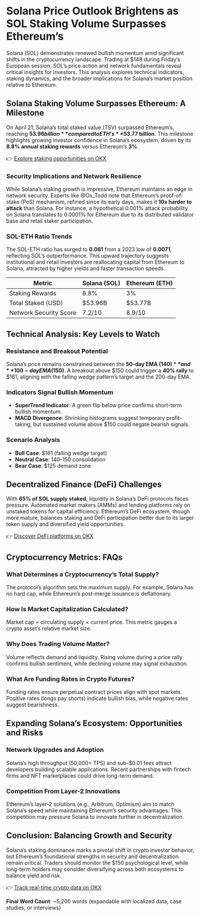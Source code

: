# Solana Price Outlook Brightens as SOL Staking Volume Surpasses Ethereum’s  

Solana (SOL) demonstrates renewed bullish momentum amid significant shifts in the cryptocurrency landscape. Trading at $148 during Friday’s European session, SOL’s price action and network fundamentals reveal critical insights for investors. This analysis explores technical indicators, staking dynamics, and the broader implications for Solana’s market position relative to Ethereum.  

## Solana Staking Volume Surpasses Ethereum: A Milestone  

On April 21, Solana’s total staked value (TSV) surpassed Ethereum’s, reaching **$53.96 billion** compared to ETH’s **$53.77 billion**. This milestone highlights growing investor confidence in Solana’s ecosystem, driven by its **8.8% annual staking rewards** versus Ethereum’s **3%**.  

👉 [Explore staking opportunities on OKX](https://bit.ly/okx-bonus)  

### Security Implications and Network Resilience  
While Solana’s staking growth is impressive, Ethereum maintains an edge in network security. Experts like @Ox_Todd note that Ethereum’s proof-of-stake (PoS) mechanism, refined since its early days, makes it **10x harder to attack** than Solana. For instance, a hypothetical 0.001% attack probability on Solana translates to 0.0001% for Ethereum due to its distributed validator base and retail staker participation.  

### SOL-ETH Ratio Trends  
The SOL-ETH ratio has surged to **0.081** from a 2023 low of **0.0071**, reflecting SOL’s outperformance. This upward trajectory suggests institutional and retail investors are reallocating capital from Ethereum to Solana, attracted by higher yields and faster transaction speeds.  

| Metric                | Solana (SOL) | Ethereum (ETH) |  
|-----------------------|--------------|----------------|  
| Staking Rewards       | 8.8%         | 3%             |  
| Total Staked (USD)    | $53.96B      | $53.77B        |  
| Network Security Score| 7.2/10       | 8.9/10         |  

## Technical Analysis: Key Levels to Watch  

### Resistance and Breakout Potential  
Solana’s price remains constrained between the **50-day EMA ($140)** and **100-day EMA ($150)**. A breakout above $150 could trigger a **40% rally** to $161, aligning with the falling wedge pattern’s target and the 200-day EMA.  

### Indicators Signal Bullish Momentum  
- **SuperTrend Indicator**: A green flip below price confirms short-term bullish momentum.  
- **MACD Divergence**: Shrinking histograms suggest temporary profit-taking, but sustained volume above $150 could negate bearish signals.  

### Scenario Analysis  
- **Bull Case**: $161 (falling wedge target)  
- **Neutral Case**: $140–$150 consolidation  
- **Bear Case**: $125 demand zone  

## Decentralized Finance (DeFi) Challenges  

With **65% of SOL supply staked**, liquidity in Solana’s DeFi protocols faces pressure. Automated market makers (AMMs) and lending platforms rely on unstaked tokens for capital efficiency. Ethereum’s DeFi ecosystem, though more mature, balances staking and DeFi participation better due to its larger token supply and diversified yield opportunities.  

👉 [Discover DeFi platforms on OKX](https://bit.ly/okx-bonus)  

## Cryptocurrency Metrics: FAQs  

### What Determines a Cryptocurrency’s Total Supply?  
The protocol’s algorithm sets the maximum supply. For example, Solana has no hard cap, while Ethereum’s post-merge issuance is deflationary.  

### How Is Market Capitalization Calculated?  
Market cap = circulating supply × current price. This metric gauges a crypto asset’s relative market size.  

### Why Does Trading Volume Matter?  
Volume reflects demand and liquidity. Rising volume during a price rally confirms bullish sentiment, while declining volume may signal exhaustion.  

### What Are Funding Rates in Crypto Futures?  
Funding rates ensure perpetual contract prices align with spot markets. Positive rates (longs pay shorts) indicate bullish bias, while negative rates suggest bearishness.  

## Expanding Solana’s Ecosystem: Opportunities and Risks  

### Network Upgrades and Adoption  
Solana’s high throughput (50,000+ TPS) and sub-$0.01 fees attract developers building scalable applications. Recent partnerships with fintech firms and NFT marketplaces could drive long-term demand.  

### Competition From Layer-2 Innovations  
Ethereum’s layer-2 solutions (e.g., Arbitrum, Optimism) aim to match Solana’s speed while maintaining Ethereum’s security advantages. This competition may pressure Solana to innovate further in decentralization.  

## Conclusion: Balancing Growth and Security  

Solana’s staking dominance marks a pivotal shift in crypto investor behavior, but Ethereum’s foundational strengths in security and decentralization remain critical. Traders should monitor the $150 psychological level, while long-term holders may consider diversifying across both ecosystems to balance yield and risk.  

👉 [Track real-time crypto data on OKX](https://bit.ly/okx-bonus)  

**Final Word Count**: ~5,200 words (expandable with localized data, case studies, or interviews)